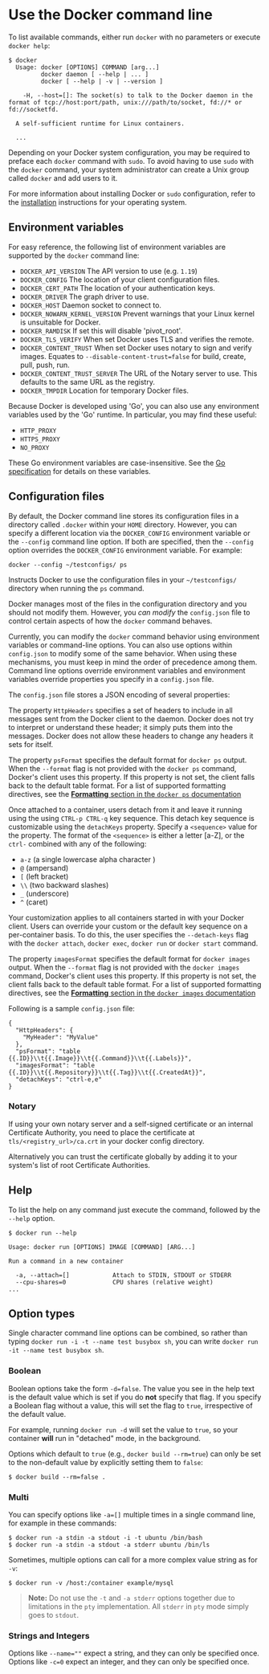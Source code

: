 <!--[metadata]>
+++
title = "Use the Docker command line"
description = "Docker's CLI command description and usage"
keywords = ["Docker, Docker documentation, CLI,  command line"]
[menu.main]
parent = "smn_cli"
weight = -2
+++
<![end-metadata]-->

# Use the Docker command line

To list available commands, either run `docker` with no parameters
or execute `docker help`:

    $ docker
      Usage: docker [OPTIONS] COMMAND [arg...]
             docker daemon [ --help | ... ]
             docker [ --help | -v | --version ]

        -H, --host=[]: The socket(s) to talk to the Docker daemon in the format of tcp://host:port/path, unix:///path/to/socket, fd://* or fd://socketfd.

      A self-sufficient runtime for Linux containers.

      ...

Depending on your Docker system configuration, you may be required to preface
each `docker` command with `sudo`. To avoid having to use `sudo` with the
`docker` command, your system administrator can create a Unix group called
`docker` and add users to it.

For more information about installing Docker or `sudo` configuration, refer to
the [installation](../../installation/index.md) instructions for your operating system.

## Environment variables

For easy reference, the following list of environment variables are supported
by the `docker` command line:

* `DOCKER_API_VERSION` The API version to use (e.g. `1.19`)
* `DOCKER_CONFIG` The location of your client configuration files.
* `DOCKER_CERT_PATH` The location of your authentication keys.
* `DOCKER_DRIVER` The graph driver to use.
* `DOCKER_HOST` Daemon socket to connect to.
* `DOCKER_NOWARN_KERNEL_VERSION` Prevent warnings that your Linux kernel is
  unsuitable for Docker.
* `DOCKER_RAMDISK` If set this will disable 'pivot_root'.
* `DOCKER_TLS_VERIFY` When set Docker uses TLS and verifies the remote.
* `DOCKER_CONTENT_TRUST` When set Docker uses notary to sign and verify images.
  Equates to `--disable-content-trust=false` for build, create, pull, push, run.
* `DOCKER_CONTENT_TRUST_SERVER` The URL of the Notary server to use. This defaults
  to the same URL as the registry.
* `DOCKER_TMPDIR` Location for temporary Docker files.

Because Docker is developed using 'Go', you can also use any environment
variables used by the 'Go' runtime. In particular, you may find these useful:

* `HTTP_PROXY`
* `HTTPS_PROXY`
* `NO_PROXY`

These Go environment variables are case-insensitive. See the
[Go specification](http://golang.org/pkg/net/http/) for details on these
variables.

## Configuration files

By default, the Docker command line stores its configuration files in a
directory called `.docker` within your `HOME` directory. However, you can
specify a different location via the `DOCKER_CONFIG` environment variable
or the `--config` command line option. If both are specified, then the
`--config` option overrides the `DOCKER_CONFIG` environment variable.
For example:

    docker --config ~/testconfigs/ ps

Instructs Docker to use the configuration files in your `~/testconfigs/`
directory when running the `ps` command.

Docker manages most of the files in the configuration directory
and you should not modify them. However, you *can modify* the
`config.json` file to control certain aspects of how the `docker`
command behaves.

Currently, you can modify the `docker` command behavior using environment
variables or command-line options. You can also use options within
`config.json` to modify some of the same behavior. When using these
mechanisms, you must keep in mind the order of precedence among them. Command
line options override environment variables and environment variables override
properties you specify in a `config.json` file.

The `config.json` file stores a JSON encoding of several properties:

The property `HttpHeaders` specifies a set of headers to include in all messages
sent from the Docker client to the daemon. Docker does not try to interpret or
understand these header; it simply puts them into the messages. Docker does
not allow these headers to change any headers it sets for itself.

The property `psFormat` specifies the default format for `docker ps` output.
When the `--format` flag is not provided with the `docker ps` command,
Docker's client uses this property. If this property is not set, the client
falls back to the default table format. For a list of supported formatting
directives, see the
[**Formatting** section in the `docker ps` documentation](ps.md)

Once attached to a container, users detach from it and leave it running using
the using `CTRL-p CTRL-q` key sequence. This detach key sequence is customizable
using the `detachKeys` property. Specify a `<sequence>` value for the
property. The format of the `<sequence>` is either a letter [a-Z], or the `ctrl-`
combined with any of the following:

* `a-z` (a single lowercase alpha character )
* `@` (ampersand)
* `[` (left bracket)
* `\\` (two backward slashes)
*  `_` (underscore)
* `^` (caret)

Your customization applies to all containers started in with your Docker client.
Users can override your custom or the default key sequence on a per-container
basis. To do this, the user specifies the `--detach-keys` flag with the `docker
attach`, `docker exec`, `docker run` or `docker start` command.

The property `imagesFormat` specifies the default format for `docker images` output.
When the `--format` flag is not provided with the `docker images` command,
Docker's client uses this property. If this property is not set, the client
falls back to the default table format. For a list of supported formatting
directives, see the [**Formatting** section in the `docker images` documentation](images.md)

Following is a sample `config.json` file:

    {
      "HttpHeaders": {
        "MyHeader": "MyValue"
      },
      "psFormat": "table {{.ID}}\\t{{.Image}}\\t{{.Command}}\\t{{.Labels}}",
      "imagesFormat": "table {{.ID}}\\t{{.Repository}}\\t{{.Tag}}\\t{{.CreatedAt}}",
      "detachKeys": "ctrl-e,e"
    }

### Notary

If using your own notary server and a self-signed certificate or an internal
Certificate Authority, you need to place the certificate at
`tls/<registry_url>/ca.crt` in your docker config directory.

Alternatively you can trust the certificate globally by adding it to your system's
list of root Certificate Authorities.

## Help

To list the help on any command just execute the command, followed by the
`--help` option.

    $ docker run --help

    Usage: docker run [OPTIONS] IMAGE [COMMAND] [ARG...]

    Run a command in a new container

      -a, --attach=[]            Attach to STDIN, STDOUT or STDERR
      --cpu-shares=0             CPU shares (relative weight)
    ...

## Option types

Single character command line options can be combined, so rather than
typing `docker run -i -t --name test busybox sh`,
you can write `docker run -it --name test busybox sh`.

### Boolean

Boolean options take the form `-d=false`. The value you see in the help text is
the default value which is set if you do **not** specify that flag. If you
specify a Boolean flag without a value, this will set the flag to `true`,
irrespective of the default value.

For example, running `docker run -d` will set the value to `true`, so your
container **will** run in "detached" mode, in the background.

Options which default to `true` (e.g., `docker build --rm=true`) can only be
set to the non-default value by explicitly setting them to `false`:

    $ docker build --rm=false .

### Multi

You can specify options like `-a=[]` multiple times in a single command line,
for example in these commands:

    $ docker run -a stdin -a stdout -i -t ubuntu /bin/bash
    $ docker run -a stdin -a stdout -a stderr ubuntu /bin/ls

Sometimes, multiple options can call for a more complex value string as for
`-v`:

    $ docker run -v /host:/container example/mysql

> **Note:**
> Do not use the `-t` and `-a stderr` options together due to
> limitations in the `pty` implementation. All `stderr` in `pty` mode
> simply goes to `stdout`.

### Strings and Integers

Options like `--name=""` expect a string, and they
can only be specified once. Options like `-c=0`
expect an integer, and they can only be specified once.
